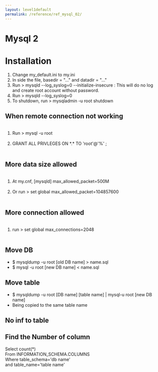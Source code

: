 ```yaml
---
layout: level1default 
permalink: /reference/ref_mysql_02/
---
```


# Mysql 2

<h1>Installation</h1>
<p>
<ol>
  <li> Change my_default.ini to my.ini</li>
  <li> In side the file, basedir = "..." and datadir = "..."</li>
  <li> Run > mysqld --log_syslog=0 --initialize-insecure : This will do no log and create root account without password.</li>
  <li> Run > mysqld --log_syslog=0</li>
  <li> To shutdown, run > mysqladmin -u root shutdown </li>
</ol>
</p>
<h2> When remote connection not working </h2>
<p>
<ol>  
<li> Run > mysql -u root</li>  
<li> GRANT ALL PRIVLEGES ON *.* TO 'root'@'%' ;</li>  
</ol>
</p>
<h2> More data size allowed </h2>
<p>
<ol>  
<li> At my.cnf, [mysqld] max_allowed_packet=500M</li>  
<li> Or run > set global max_allowed_packet=104857600</li>  
</ol>
</p>
<h2> More connection allowed </h2><p><ol> <li>run > set global max_connections=2048</li>  
</ol>
</p>

## Move DB


- $ mysqldump -u root [old DB name] > name.sql
- $ mysql -u root [new DB name] < name.sql

## Move table
- $ mysqldump -u root [DB name] [table name] | mysql-u root [new DB name]
- Being copied to the same table name

## No inf to table

## Find the Number of column
Select count(*)  
From INFORMATION_SCHEMA.COLUMNS  
Where table_schema='db name'    
and table_name='table name'


